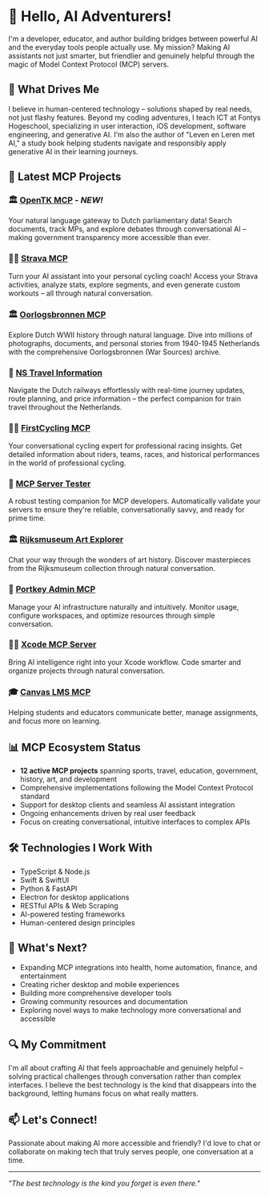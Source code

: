 # 👋 Hello, AI Adventurers!

I'm a developer, educator, and author building bridges between powerful AI and the everyday tools people actually use. My mission? Making AI assistants not just smarter, but friendlier and genuinely helpful through the magic of Model Context Protocol (MCP) servers.

## 🧠 What Drives Me

I believe in human-centered technology – solutions shaped by real needs, not just flashy features. Beyond my coding adventures, I teach ICT at Fontys Hogeschool, specializing in user interaction, iOS development, software engineering, and generative AI. I'm also the author of "Leven en Leren met AI," a study book helping students navigate and responsibly apply generative AI in their learning journeys.

## 🚀 Latest MCP Projects

### 🏛️ [OpenTK MCP](https://github.com/r-huijts/opentk-mcp) - *NEW!*
Your natural language gateway to Dutch parliamentary data! Search documents, track MPs, and explore debates through conversational AI – making government transparency more accessible than ever.

### 🚴‍♂️ [Strava MCP](https://github.com/r-huijts/strava-mcp)
Turn your AI assistant into your personal cycling coach! Access your Strava activities, analyze stats, explore segments, and even generate custom workouts – all through natural conversation.

### 🏛️ [Oorlogsbronnen MCP](https://github.com/r-huijts/oorlogsbronnen-mcp)
Explore Dutch WWII history through natural language. Dive into millions of photographs, documents, and personal stories from 1940-1945 Netherlands with the comprehensive Oorlogsbronnen (War Sources) archive.

### 🚂 [NS Travel Information](https://github.com/r-huijts/ns-mcp-server)
Navigate the Dutch railways effortlessly with real-time journey updates, route planning, and price information – the perfect companion for train travel throughout the Netherlands.

### 🚵‍♀️ [FirstCycling MCP](https://github.com/r-huijts/firstcycling-mcp)
Your conversational cycling expert for professional racing insights. Get detailed information about riders, teams, races, and historical performances in the world of professional cycling.

### 🧪 [MCP Server Tester](https://github.com/r-huijts/mcp-server-tester)
A robust testing companion for MCP developers. Automatically validate your servers to ensure they're reliable, conversationally savvy, and ready for prime time.

### 🏛️ [Rijksmuseum Art Explorer](https://github.com/r-huijts/rijksmuseum-mcp)
Chat your way through the wonders of art history. Discover masterpieces from the Rijksmuseum collection through natural conversation.

### 🔄 [Portkey Admin MCP](https://github.com/r-huijts/portkey-admin-mcp-server)
Manage your AI infrastructure naturally and intuitively. Monitor usage, configure workspaces, and optimize resources through simple conversation.

### 🧑‍💻 [Xcode MCP Server](https://github.com/r-huijts/xcode-mcp-server)
Bring AI intelligence right into your Xcode workflow. Code smarter and organize projects through natural conversation.

### 🎓 [Canvas LMS MCP](https://github.com/r-huijts/canvas-mcp)
Helping students and educators communicate better, manage assignments, and focus more on learning.

## 📊 MCP Ecosystem Status

- **12 active MCP projects** spanning sports, travel, education, government, history, art, and development
- Comprehensive implementations following the Model Context Protocol standard
- Support for desktop clients and seamless AI assistant integration
- Ongoing enhancements driven by real user feedback
- Focus on creating conversational, intuitive interfaces to complex APIs

## 🛠️ Technologies I Work With

- TypeScript & Node.js
- Swift & SwiftUI
- Python & FastAPI
- Electron for desktop applications
- RESTful APIs & Web Scraping
- AI-powered testing frameworks
- Human-centered design principles

## 🔮 What's Next?

- Expanding MCP integrations into health, home automation, finance, and entertainment
- Creating richer desktop and mobile experiences
- Building more comprehensive developer tools
- Growing community resources and documentation
- Exploring novel ways to make technology more conversational and accessible

## 🔍 My Commitment

I'm all about crafting AI that feels approachable and genuinely helpful – solving practical challenges through conversation rather than complex interfaces. I believe the best technology is the kind that disappears into the background, letting humans focus on what really matters.

## 📫 Let's Connect!

Passionate about making AI more accessible and friendly? I'd love to chat or collaborate on making tech that truly serves people, one conversation at a time.

---

*"The best technology is the kind you forget is even there."*
